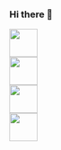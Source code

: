 ### Hi there 👋
<link rel="stylesheet" href="https://cdn.jsdelivr.net/npm/bootstrap@4.0.0/dist/css/bootstrap.min.css" integrity="sha384-Gn5384xqQ1aoWXA+058RXPxPg6fy4IWvTNh0E263XmFcJlSAwiGgFAW/dAiS6JXm" crossorigin="anonymous">
<script src="https://code.jquery.com/jquery-3.2.1.slim.min.js" integrity="sha384-KJ3o2DKtIkvYIK3UENzmM7KCkRr/rE9/Qpg6aAZGJwFDMVNA/GpGFF93hXpG5KkN" crossorigin="anonymous"></script>
<script src="https://cdn.jsdelivr.net/npm/popper.js@1.12.9/dist/umd/popper.min.js" integrity="sha384-ApNbgh9B+Y1QKtv3Rn7W3mgPxhU9K/ScQsAP7hUibX39j7fakFPskvXusvfa0b4Q" crossorigin="anonymous"></script>
<script src="https://cdn.jsdelivr.net/npm/bootstrap@4.0.0/dist/js/bootstrap.min.js" integrity="sha384-JZR6Spejh4U02d8jOt6vLEHfe/JQGiRRSQQxSfFWpi1MquVdAyjUar5+76PVCmYl" crossorigin="anonymous"></script>

<div class="container">
  <div class="row">
    <div class="col-sm">
          <img height="50px" width="50px" src="https://cdn.jsdelivr.net/gh/devicons/devicon/icons/php/php-original.svg"/>
    </div>
    <div class="col-sm">
          <img height="50px" width="50px" src="https://cdn.jsdelivr.net/gh/devicons/devicon/icons/laravel/laravel-plain-wordmark.svg" />
    </div>
    <div class="col-sm">
          <img height="50px" width="50px" src="https://cdn.jsdelivr.net/gh/devicons/devicon/icons/javascript/javascript-original.svg" />
    </div>
  </div>
</div>



<img height="50px" width="50px" src="https://cdn.jsdelivr.net/gh/devicons/devicon/icons/mysql/mysql-plain-wordmark.svg" />
          
          
          
          
          
<!--
**rgr14/rgr14** is a ✨ _special_ ✨ repository because its `README.md` (this file) appears on your GitHub profile.

Here are some ideas to get you started:

- 🔭 I’m currently working on ...
- 🌱 I’m currently learning ...
- 👯 I’m looking to collaborate on ...
- 🤔 I’m looking for help with ...
- 💬 Ask me about ...
- 📫 How to reach me: ...
- 😄 Pronouns: ...
- ⚡ Fun fact: ...
-->
